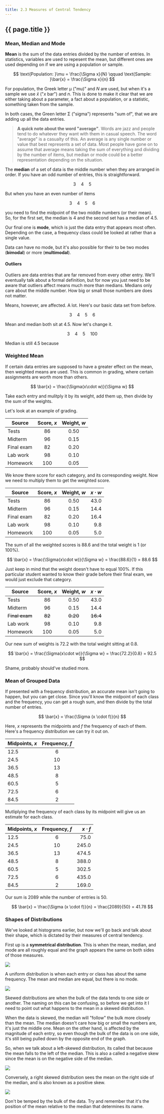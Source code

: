 ```yaml
---
title: 2.3 Measures of Central Tendency
---
```


## {{ page.title }}

### Mean, Median and Mode

**Mean** is the sum of the data entries divided by the number of
entries. In statistics, variables are used to repesent the mean, but different ones are used depending on if we are using a population or sample.

$$ \text{Population: }\mu = \frac{\Sigma x}{N} \qquad \text{Sample: }\bar{x} = \frac{\Sigma x}{n} $$

For population, the Greek letter μ ("mu)" and _N_ are used, but when it's a sample we use $\bar{x}$ ("_x_ bar") and _n_. This is done to make it clear that we are either taking about a parameter, a fact about a population, or a statistic, something taken from the sample.

In both cases, the Green letter Σ ("sigma") represents "sum of", that we are adding up all the data entries.

> **A quick note about the word "average"**. Words are jazz and people tend to do whatever they want with them in casual speech. The word "average" is a casualty of this. An average is any single number or value that best represents a set of data. Most people have gone on to assume that average means taking the sum of everything and dividing by the number of items, but median or mode could be a better representation depending on the situation.

The **median** of a set of data is the middle number when they are arranged in order. If you have an odd number of entries, this is straightforward.

$$ 3 \quad 4 \quad 5 $$

But when you have an even number of items

$$ 3 \quad 4 \quad 5 \quad 6$$

you need to find the midpoint of the two middle numbers (or their mean). So, for the first set, the median is 4 and the second set has a median of 4.5.

Our final one is **mode**, which is just the data entry that appears most often. Depending on the case, a frequency class could be looked at rather than a single value.

Data can have no mode, but it's also possible for their to be two modes (**bimodal**) or more (**multimodal**).

#### Outliers

Outliers are data entries that are far removed from every other entry. We'll eventually talk about a formal definition, but for now you just need to be aware that outliers affect means much more than medians. Medians only care about the middle number. How big or small those numbers are does not matter.

Means, however, are affected. A lot. Here's our basic data set from before.

$$ 3 \quad 4 \quad 5 \quad 6$$

Mean and median both sit at 4.5. Now let's change it.

$$ 3 \quad 4 \quad 5 \quad 100$$

Median is still 4.5 because 


### Weighted Mean

If certain data entries are supposed to have a greater effect on the mean, then weighted means are used. This is common in grading, where certain assignments are worth more than others.

$$ \bar{x} = \frac{\Sigma(x\cdot w)}{\Sigma w} $$

Take each entry and mulitply it by its weight, add them up, then divide by the sum of the weights.

Let's look at an example of grading.

| Source     | Score, $x$ | Weight, $w$ |
| ---------- | :--------: | :---------: |
| Tests      |     86     |    0.50     |
| Midterm    |     96     |    0.15     |
| Final exam |     82     |    0.20     |
| Lab work   |     98     |    0.10     |
| Homework   |    100     |    0.05     |

We know there score for each category, and its corresponding weight. Now we need to multiply them to get the weighted score.

| Source     | Score, $x$ | Weight, $w$ | $x\cdot w$ |
| ---------- | :--------: | :---------: | ---------: |
| Tests      |     86     |    0.50     |       43.0 |
| Midterm    |     96     |    0.15     |       14.4 |
| Final exam |     82     |    0.20     |       16.4 |
| Lab work   |     98     |    0.10     |        9.8 |
| Homework   |    100     |    0.05     |        5.0 |

The sum of all the weighted scores is 88.6 and the total weight is 1 (or 100%).

$$ \bar{x} = \frac{\Sigma(x\cdot w)}{\Sigma w} = \frac{88.6}{1} = 88.6 $$

Just keep in mind that the weight doesn't have to equal 100%. If this particular student wanted to know their grade before their final exam, we would just exclude that category.

| Source         | Score, $x$ | Weight, $w$ | $x\cdot w$ |
| -------------- | :--------: | :---------: | ---------: |
| Tests          |     86     |    0.50     |       43.0 |
| Midterm        |     96     |    0.15     |       14.4 |
| ~~Final exam~~ |   ~~82~~   |  ~~0.20~~   |   ~~16.4~~ |
| Lab work       |     98     |    0.10     |        9.8 |
| Homework       |    100     |    0.05     |        5.0 |

Our new sum of weights is 72.2 with the total weight sitting at 0.8.

$$ \bar{x} = \frac{\Sigma(x\cdot w)}{\Sigma w} = \frac{72.2}{0.8} = 92.5 $$

Shame, probably should've studied more.

### Mean of Grouped Data

If presented with a frequency distribution, an accurate mean isn't going to happen, but you can get close. Since you'll know the midpoint of each class and the frequency, you can get a rough sum, and then divide by the total number of entries.

$$ \bar{x} = \frac{\Sigma (x \cdot f)}{n} $$

Here, $x$ represents the midpoints and $f$ the frequency of each of them. Here's a frequency distribution we can try it out on.

| Midpoints, $x$ | Frequency, $f$ |
| -------------- | :------------: |
| 12.5           |       6        |
| 24.5           |       10       |
| 36.5           |       13       |
| 48.5           |       8        |
| 60.5           |       5        |
| 72.5           |       6        |
| 84.5           |       2        |

Mutliplying the frequency of each class by its midpoint will give us an estimate for each class.

| Midpoints, $x$ | Frequency, $f$ | $x\cdot f$ |
| -------------- | :------------: | ---------: |
| 12.5           |       6        |       75.0 |
| 24.5           |       10       |      245.0 |
| 36.5           |       13       |      474.5 |
| 48.5           |       8        |      388.0 |
| 60.5           |       5        |      302.5 |
| 72.5           |       6        |      435.0 |
| 84.5           |       2        |      169.0 |

Our sum is 2089 while the number of entries is 50.

$$ \bar{x} = \frac{\Sigma (x \cdot f)}{n} = \frac{2089}{50} = 41.78 $$

### Shapes of Distributions

We've looked at histograms earlier, but now we'll go back and talk about their shape, which is dictated by their measures of central tendency.

First up is a **symmetrical distribution**. This is when the mean, median, and mode are all roughly equal and the graph appears the same on both sides of those measures.

![](../img/2.3-symmetric.png)

A uniform distribution is when each entry or class has about the same frequency. The mean and median are equal, but there is no mode.

![](../img/2.3-uniform.png)

Skewed distributions are when the bulk of the data tends to one side or another. The naming on this can be confusing, so before we get into it I need to point out what happens to the mean in a skewed distribution.

When the data is skewed, the median will "follow" the bulk more closely than the mean. The median doesn't care how big or small the numbers are, it's just the middle one. Mean on the other hand, is affected by the magnitude of each entry, so even though the bulk of the data is on one side, it's still being pulled down by the opposite end of the graph.

So, when we talk about a left-skewed distribution, its called that because the mean falls to the left of the median. This is also a called a negative skew since the mean is on the negative side of the median.

![](../img/2.3-skew-left.png)

Conversely, a right skewed distribution sees the mean on the right side of the median, and is also known as a positive skew.

![](../img/2.3-skew-right.png)

Don't be temped by the bulk of the data. Try and remember that it's the position of the mean relative to the median that determines its name.